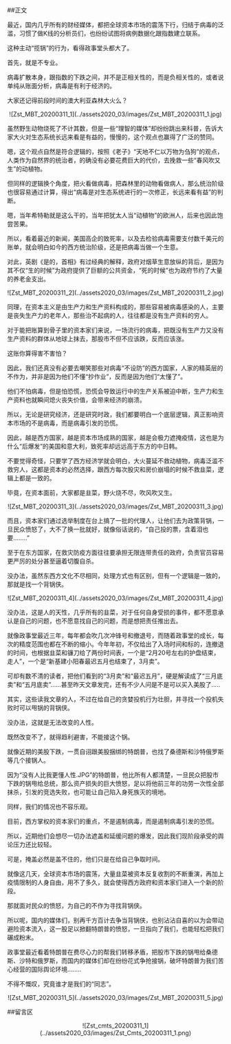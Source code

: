 ##正文

最近，国内几乎所有的财经媒体，都把全球资本市场的震荡下行，归结于病毒的泛滥，习惯了做K线的分析员们，也纷纷试图将病例数据化跟指数建立联系。

这种主动“揽锅”的行为，看得政事堂头都大了。

首先，就是不专业。

病毒扩散本身，跟指数的下跌之间，并不是正相关性的，而是负相关性的，或者说单纯从账面分析，病毒是有利于经济的。

大家还记得前段时间的澳大利亚森林大火么？

 <div align="center">![Zst_MBT_20200311_1](../assets2020_03/images/Zst_MBT_20200311_1.jpg)</div>

虽然野生动物烧死了不计其数，但是一些“理智的媒体”却纷纷跳出来科普，告诉大家大火对生态系统长远来看是有益的，慢慢的，这个观点也赢得了广泛的赞同。

嗯，这个观点自然是符合逻辑的，按照《老子》“天地不仁以万物为刍狗”的观点，人类作为自然界的统治者，的确没有必要花费巨大的代价，去挽救一些“春风吹又生”的动植物。

但同样的逻辑换个角度，把火看做病毒，把森林里的动物看做病人，那么统治阶级也很容易通过计算，得出“病毒是对生态系统进行的一次修正，长远来看有益”的判断。

嗯，当年希特勒就是这么干的，当年把犹太人当“动植物”的欧洲人，后来也因此饱尝苦果。

所以，看着最近的新闻，美国高企的致死率，以及去检验病毒需要支付数千美元的账单，就会明白如今的西方统治阶级，还是把病毒当做一个生意。

对此，英剧《是的，首相》有过经典的解释，政府对烟草生意放纵的背后，是因为其不仅“生的时候”为政府提供了巨额的公共资金，“死的时候”也为政府节约了大量的养老金支出。

 <div align="center">![Zst_MBT_20200311_2](../assets2020_03/images/Zst_MBT_20200311_2.jpg)</div>

同理，在资本主义是由生产力和生产资料构成的，那些容易被病毒感染的人，主要是丧失生产力的老年人，那些治不起病的人，往往都是没有生产资料的穷人。

对于能把账算到骨子里的资本家们来说，一场流行的病毒，把既没有生产力又没有生产资料的群体从地球上抹去，那股市不但不应该跌，反而应该涨。

这账你算得害不害怕？

因此，我们还真没有必要去嘲笑那些对病毒“不设防”的西方国家，人家的精英层的不作为，并非是因为他们不懂“抄作业”，反而是因为他们“太懂了”。

他们不怕病毒，但是怕恐慌，恐慌会导致运行中的生产关系被迫中断，生产力和生产资料也就瞬间熄火丧失价值，会带来经济的崩溃。

所以，无论是研究经济，还是研究时政，我们都要明白一个底层逻辑，真正影响资本市场的不是病毒，而是病毒引发的恐慌。

因此，越是西方国家，越是资本市场成熟的国家，越是会极力遮掩疫情，这也是为什么“后爆发”的美国和意大利，致死率却远远高于东方的中日韩。

不要觉得奇怪，只要学了西方经济学就会明白，大火蔓延不救动植物，病毒泛滥不救穷人，这都是资本的必然选择，跟西方每次股灾和房价崩塌的时候不救韭菜，逻辑上都是一致的。

毕竟，在资本面前，大家都是韭菜，野火烧不尽，吹风吹又生。

 <div align="center">![Zst_MBT_20200311_3](../assets2020_03/images/Zst_MBT_20200311_3.jpg)</div>

而且，资本家们通过选举制度在台上搞了一批的代理人，让他们去为政策背锅，一旦民众愤怒了，大不了换一批就好，就像俗话说的，“自己投的票，含着泪也要........”

至于在东方国家，在救灾防疫方面往往要承担无限连带责任的政府，负责官员容易更严厉的处分甚至逼着切腹自杀。

没办法，虽然东西方文化不尽相同，处理方式也有区别，但有一个逻辑是一致的，那就是找一个背锅侠。

 <div align="center">![Zst_MBT_20200311_4](../assets2020_03/images/Zst_MBT_20200311_4.jpg)</div>

没办法，这是人的天性，几乎所有的韭菜，对于任何自身受损的事件，都不愿意承认是自己的问题，也不愿意找自己的问题，而是想把责任推出去。

就像政事堂最近三年，每年都会吹几次冲锋号和撤退号，而随着政事堂的成长，每次的精度范围也都在不断的缩小。今年年初，不仅给出了入场时间和标的，连撤退的时间，也根据韭菜和镰刀给了两份时间表，一个是“2月20号左右的护盘结束，走人”，一个是“新基建小阳春最迟五月也结束了，3月卖”。

可却有数不清的读者，把他们看到的“3月卖”和“最迟五月”，硬是解读成了“三月底卖”和“五月底卖”......甚至昨天文章发完，还有不少人问是不是可以买入美股了.....

其实，这些读我文章的人，不过在给自己的贪婪投机行为壮胆，并寻找一个投机失败时可以甩锅的背锅侠。

没办法，这就是无法改变的人性。

既然改变不了，就得趋利避害，不能接这个锅。

就像近期的美股下跌，一贯自诩跟美股捆绑的特朗普，也找了桑德斯和沙特俄罗斯等几个接锅人。

因为“没有人比我更懂人性.JPG”的特朗普，他比所有人都清楚，一旦民众把股市下跌的锅甩给总统，那么资产损失的巨大愤怒，足以将他前三年的功劳一次性全部抹杀，引发的竞选失败，也可能让自己陷入身死族灭的境地。

同样，我们的情况也不容乐观。

目前，西方掌权的资本家们的重点，不是遏制病毒，而是遏制病毒引发的恐慌。

所以，近期他们会想尽一切办法遮盖和延缓问题的爆发，因此我们现阶段承受的舆论压力还比较轻。

可是，掩盖必然是盖不住的，他们只是在给自己争取时间。

就像这几天，全球资本市场的震荡，大量韭菜被资本反复收割的不断重演，再加上疫情限制的人身自由，用不了多久，就会使得西方政府和资本家们进入一个新的阶段。

那就面对民众的愤怒，为自己的不作为寻找背锅侠。

所以呢，国内的媒体们，别再千方百计去争当背锅侠，也别沾沾自喜的以为会带动避险资本流入，这一股足以掀翻特朗普的愤怒，一旦指向了我们，也能轻松把我们碾成粉末。

政事堂最近看着特朗普在费尽心力的帮我们转移矛盾，把股市下跌的锅甩给桑德斯、沙特和俄罗斯，而国内的媒体们却在纷纷花式争抢接锅，破坏特朗普为我们苦心经营的国际舆论环境........

不得不慨叹，究竟谁才是我们的“同志”。

 <div align="center">![Zst_MBT_20200311_5](../assets2020_03/images/Zst_MBT_20200311_5.jpg)</div>

##留言区
 <div align="center">![Zst_cmts_20200311_1](../assets2020_03/images/Zst_Cmts_20200311_1.png)</div>